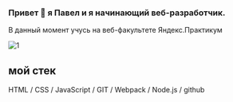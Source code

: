 ### Привет 👋 я Павел и я начинающий веб-разработчик.
В данный момент учусь на веб-факультете Яндекс.Практикум

![1](https://user-images.githubusercontent.com/73703906/120066239-25163200-c08f-11eb-8733-caa04b5791c6.png)

## мой стек

HTML / CSS / JavaScript / GIT / Webpack / Node.js / github


